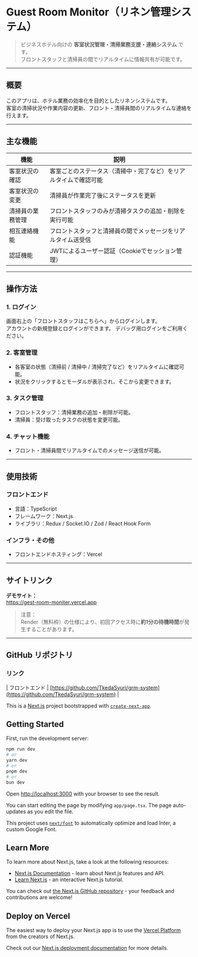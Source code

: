# Guest Room Monitor（リネン管理システム）

> ビジネスホテル向けの **客室状況管理・清掃業務支援・連絡システム** です。  
> フロントスタッフと清掃員の間でリアルタイムに情報共有が可能です。

---

## 概要
このアプリは、ホテル業務の効率化を目的としたリネンシステムです。  
客室の清掃状況や作業内容の更新、フロント・清掃員間のリアルタイムな連絡を行えます。

---

## 主な機能

| 機能 | 説明 |
|------|------|
| 客室状況の確認 | 客室ごとのステータス（清掃中・完了など）をリアルタイムで確認可能 |
| 客室状況の変更 | 清掃員が作業完了後にステータスを更新 |
| 清掃員の業務管理 | フロントスタッフのみが清掃タスクの追加・削除を実行可能 |
| 相互連絡機能 | フロントスタッフと清掃員の間でメッセージをリアルタイム送受信 |
| 認証機能 | JWTによるユーザー認証（Cookieでセッション管理） |

---

## 操作方法

### 1. ログイン
画面右上の「フロントスタッフはこちらへ」からログインします。  
アカウントの新規登録とログインができます。
デバッグ用ログインをご利用ください。

### 2. 客室管理
- 各客室の状態（清掃前 / 清掃中 / 清掃完了など）をリアルタイムに確認可能。
- 状況をクリックするとモーダルが表示され、そこから変更できます。

### 3. タスク管理
- フロントスタッフ：清掃業務の追加・削除が可能。
- 清掃員：受け取ったタスクの状態を変更可能。

### 4. チャット機能
- フロント・清掃員間でリアルタイムでのメッセージ送信が可能。

---

##  使用技術

### フロントエンド
- 言語：TypeScript  
- フレームワーク：Next.js  
- ライブラリ：Redux / Socket.IO / Zod / React Hook Form  

### インフラ・その他
- フロントエンドホスティング：Vercel 

---

##  サイトリンク

**デモサイト：**  
https://gest-room-moniter.vercel.app

> 注意：  
> Render（無料枠）の仕様により、初回アクセス時に**約1分の待機時間**が発生することがあります。

---

## GitHub リポジトリ

### リンク

| フロントエンド | [https://github.com/TkedaSyuri/grm-system](https://github.com/TkedaSyuri/grm-system) |



This is a [Next.js](https://nextjs.org/) project bootstrapped with [`create-next-app`](https://github.com/vercel/next.js/tree/canary/packages/create-next-app).

## Getting Started

First, run the development server:

```bash
npm run dev
# or
yarn dev
# or
pnpm dev
# or
bun dev
```

Open [http://localhost:3000](http://localhost:3000) with your browser to see the result.

You can start editing the page by modifying `app/page.tsx`. The page auto-updates as you edit the file.

This project uses [`next/font`](https://nextjs.org/docs/basic-features/font-optimization) to automatically optimize and load Inter, a custom Google Font.

## Learn More

To learn more about Next.js, take a look at the following resources:

- [Next.js Documentation](https://nextjs.org/docs) - learn about Next.js features and API.
- [Learn Next.js](https://nextjs.org/learn) - an interactive Next.js tutorial.

You can check out [the Next.js GitHub repository](https://github.com/vercel/next.js/) - your feedback and contributions are welcome!

## Deploy on Vercel

The easiest way to deploy your Next.js app is to use the [Vercel Platform](https://vercel.com/new?utm_medium=default-template&filter=next.js&utm_source=create-next-app&utm_campaign=create-next-app-readme) from the creators of Next.js.

Check out our [Next.js deployment documentation](https://nextjs.org/docs/deployment) for more details.
